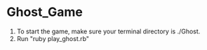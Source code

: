 # Ghost_Game

1. To start the game, make sure your terminal directory is ./Ghost.
2. Run "ruby play_ghost.rb"